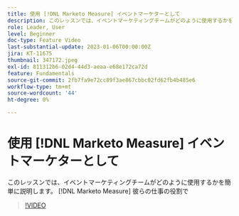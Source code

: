```yaml
---
title: 使用 [!DNL Marketo Measure] イベントマーケターとして
description: このレッスンでは、イベントマーケティングチームがどのように使用するかを簡単に説明します。 [!DNL Marketo Measure] 彼らの仕事の役割で
role: Leader, User
level: Beginner
doc-type: Feature Video
last-substantial-update: 2023-01-06T00:00:00Z
jira: KT-11675
thumbnail: 347172.jpeg
exl-id: 811312b6-02d4-44d3-aeaa-e68e172ca72d
feature: Fundamentals
source-git-commit: 2fb7fa9e72cc89f3ae867cbbc02fd62fb4b485e6
workflow-type: tm+mt
source-wordcount: '44'
ht-degree: 0%

---
```


# 使用 [!DNL Marketo Measure] イベントマーケターとして

このレッスンでは、イベントマーケティングチームがどのように使用するかを簡単に説明します。 [!DNL Marketo Measure] 彼らの仕事の役割で

>[!VIDEO](https://video.tv.adobe.com/v/347172/?quality=12&learn=on)
